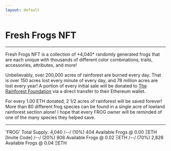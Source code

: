 ```yaml
---
layout: default
---
```

<h1 class="h1">Fresh Frogs NFT</h1><hr>
Fresh Frogs NFT is a collection of *4,040* randomly generated frogs that are each unique with thousands of different color combinations, traits, accessories, attributes, and more! 

Unbelievably, over 200,000 acres of rainforest are burned every day. That is over 150 acres lost every minute of every day, and 78 million acres are lost every year! A portion of every initial sale will be donated to [The Rainforest Foundation](https://rainforestfoundation.org/) via a direct transfer to their Ethereum wallet.

For every 1.00 ETH donated, 2 1/2 acres of rainforest will be saved forever! More than 80 different frog species can be found in a single acre of lowland rainforest section alone! I hope that every FROG owner will be reminded of one of the many species they helped save.<hr>
<div id="mintingBanner"> 'FROG' Total Supply: 4,040  /--/  (10%) 404 Available Frogs @ 0.00 ΞETH [Invite Code]  /--/  (20%) 808 Available Frogs @ 0.02 ΞETH  /--/  (70%) 2,828 Available Frogs @ 0.04 ΞETH</div>